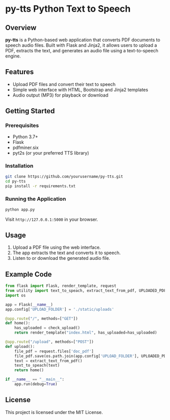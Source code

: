 # py-tts Python Text to Speech

## Overview

**py-tts** is a Python-based web application that converts PDF documents to speech audio files. Built with Flask and Jinja2, it allows users to upload a PDF, extracts the text, and generates an audio file using a text-to-speech engine.

## Features

- Upload PDF files and convert their text to speech
- Simple web interface with HTML, Bootstrap and Jinja2 templates
- Audio output (MP3) for playback or download

## Getting Started

### Prerequisites

- Python 3.7+
- Flask
- pdfminer.six
- pyt2s (or your preferred TTS library)

### Installation

```bash
git clone https://github.com/yourusername/py-tts.git
cd py-tts
pip install -r requirements.txt
```

### Running the Application

```bash
python app.py
```

Visit `http://127.0.0.1:5000` in your browser.

## Usage

1. Upload a PDF file using the web interface.
2. The app extracts the text and converts it to speech.
3. Listen to or download the generated audio file.

## Example Code

```python
from flask import Flask, render_template, request
from utility import text_to_speach, extract_text_from_pdf, UPLOADED_PDF, AUDIO_PATH, check_upload
import os

app = Flask(__name__)
app.config['UPLOAD_FOLDER'] = './static/uploads'

@app.route("/", methods=["GET"])
def home():
    has_uploaded = check_upload()
    return render_template("index.html", has_uploaded=has_uploaded)

@app.route("/upload", methods=["POST"])
def upload():
    file_pdf = request.files['doc_pdf']
    file_pdf.save(os.path.join(app.config['UPLOAD_FOLDER'], UPLOADED_PDF))
    text = extract_text_from_pdf()
    text_to_speach(text)
    return home()

if __name__ == "__main__":
    app.run(debug=True)
```

## License

This project is licensed under the MIT License.